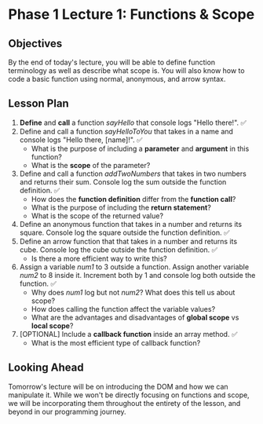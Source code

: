 # Phase 1 Lecture 1: Functions & Scope

## Objectives

By the end of today's lecture, you will be able to define function terminology as well as describe what scope is. You will also know how to code a basic function using normal, anonymous, and arrow syntax.

## Lesson Plan

1. **Define** and **call** a function _sayHello_ that console logs "Hello there!". ✅
2. Define and call a function _sayHelloToYou_ that takes in a name and console logs "Hello there, [name]!". ✅
    - What is the purpose of including a **parameter** and **argument** in this function?
    - What is the **scope** of the parameter?
3. Define and call a function _addTwoNumbers_ that takes in two numbers and returns their sum. Console log the sum outside the function definition. ✅
    - How does the **function definition** differ from the **function call**?
    - What is the purpose of including the **return statement**?
    - What is the scope of the returned value?
4. Define an anonymous function that takes in a number and returns its square. Console log the square outside the function definition. ✅
5. Define an arrow function that that takes in a number and returns its cube. Console log the cube outside the function definition. ✅
    - Is there a more efficient way to write this?
6. Assign a variable _num1_ to 3 outside a function. Assign another variable _num2_ to 8 inside it. Increment both by 1 and console log both outside the function. ✅
    - Why does _num1_ log but not _num2_? What does this tell us about scope?
    - How does calling the function affect the variable values?
    - What are the advantages and disadvantages of **global scope** vs **local scope**?
7. [OPTIONAL] Include a **callback function** inside an array method. ✅
    - What is the most efficient type of callback function?

## Looking Ahead

Tomorrow's lecture will be on introducing the DOM and how we can manipulate it. While we won't be directly focusing on functions and scope, we will be incorporating them throughout the entirety of the lesson, and beyond in our programming journey.